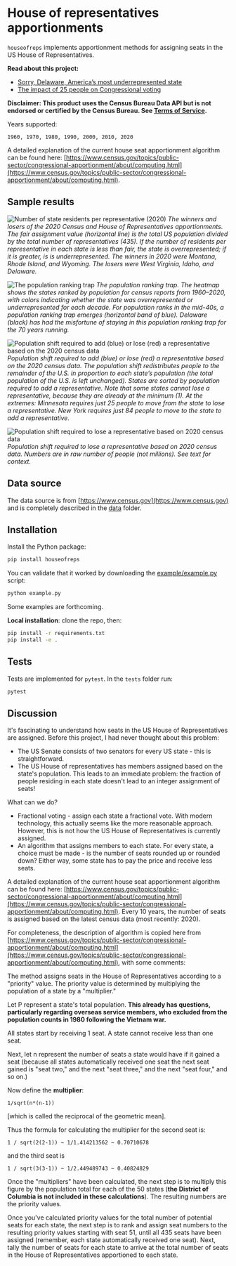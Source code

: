 # House of representatives apportionments

`houseofreps` implements apportionment methods for assigning seats in the US House of Representatives.

**Read about this project:**
* [Sorry, Delaware, America’s most underrepresented state](https://medium.com/practical-coding/sorry-delaware-americas-most-underrepresented-state-83a8d654f864)
* [The impact of 25 people on Congressional voting](https://medium.com/practical-coding/the-impact-of-25-people-on-congressional-voting-d959e22baea1)

**Disclaimer: This product uses the Census Bureau Data API but is not endorsed or certified by the Census Bureau. See [Terms of Service](https://www.census.gov/data/developers/about/terms-of-service.html).**

Years supported:
```
1960, 1970, 1980, 1990, 2000, 2010, 2020
```

A detailed explanation of the current house seat apportionment algorithm can be found here: [https://www.census.gov/topics/public-sector/congressional-apportionment/about/computing.html](https://www.census.gov/topics/public-sector/congressional-apportionment/about/computing.html).

## Sample results

![Number of state residents per representative (2020)](readme_figures/no_residents_per_rep_2020.jpg)
*The winners and losers of the 2020 Census and House of Representatives apportionments. The fair assignment value (horizontal line) is the total US population divided by the total number of representatives (435). If the number of residents per representative in each state is less than fair, the state is overrepresented; if it is greater, is is underrepresented. The winners in 2020 were Montana, Rhode Island, and Wyoming. The losers were West Virginia, Idaho, and Delaware.*

![The population ranking trap](readme_figures/state_pop_rankings_frac_heat.jpg)
*The population ranking trap. The heatmap shows the states ranked by population for census reports from 1960–2020, with colors indicating whether the state was overrepresented or underrepresented for each decade. For population ranks in the mid-40s, a population ranking trap emerges (horizontal band of blue). Delaware (black) has had the misfortune of staying in this population ranking trap for the 70 years running.*

![Population shift required to add (blue) or lose (red) a representative based on the 2020 census data](readme_figures/pop_shift_add_remove_2020.jpg)
*Population shift required to add (blue) or lose (red) a representative based on the 2020 census data. The population shift redistributes people to the remainder of the U.S. in proportion to each state’s population (the total population of the U.S. is left unchanged). States are sorted by population required to add a representative. Note that some states cannot lose a representative, because they are already at the minimum (1). At the extremes: Minnesota requires just 25 people to move from the state to lose a representative. New York requires just 84 people to move to the state to add a representative.*

![Population shift required to lose a representative based on 2020 census data](readme_figures/pop_shift_add_remove_2020_table_lose.jpg)
*Population shift required to lose a representative based on 2020 census data. Numbers are in raw number of people (not millions). See text for context.*

## Data source

The data source is from [https://www.census.gov](https://www.census.gov) and is completely described in the [data](data) folder.

## Installation

Install the Python package:
```bash
pip install houseofreps
```

You can validate that it worked by downloading the [example/example.py](example/example.py) script:
```bash
python example.py
```

Some examples are forthcoming.

**Local installation**: clone the repo, then:
```bash
pip install -r requirements.txt
pip install -e .
```

## Tests

Tests are implemented for `pytest`. In the `tests` folder run:
```bash
pytest
```

## Discussion

It's fascinating to understand how seats in the US House of Representatives are assigned. Before this project, I had never thought about this problem:
* The US Senate consists of two senators for every US state - this is straightforward.
* The US House of representatives has members assigned based on the state's population. This leads to an immediate problem: the fraction of people residing in each state doesn't lead to an integer assignment of seats!

What can we do?
* Fractional voting - assign each state a fractional vote. With modern technology, this actually seems like the more reasonable approach. However, this is not how the US House of Representatives is currently assigned.
* An algorithm that assigns members to each state. For every state, a choice must be made - is the number of seats rounded up or rounded down? Either way, some state has to pay the price and receive less seats.

A detailed explanation of the current house seat apportionment algorithm can be found here: [https://www.census.gov/topics/public-sector/congressional-apportionment/about/computing.html](https://www.census.gov/topics/public-sector/congressional-apportionment/about/computing.html). Every 10 years, the number of seats is assigned based on the latest census data (most recently: 2020).

For completeness, the description of algorithm is copied here from [https://www.census.gov/topics/public-sector/congressional-apportionment/about/computing.html](https://www.census.gov/topics/public-sector/congressional-apportionment/about/computing.html), with some comments:

The method assigns seats in the House of Representatives according to a "priority" value. The priority value is determined by multiplying the population of a state by a "multiplier."

Let P represent a state's total population. **This already has questions, particularly regarding overseas service members, who excluded from the population counts in 1980 following the Vietnam war.**

All states start by receiving 1 seat. A state cannot receive less than one seat.

Next, let n represent the number of seats a state would have if it gained a seat (because all states automatically received one seat the next seat gained is "seat two," and the next "seat three," and the next "seat four," and so on.)

Now define the **multiplier**:
```
1/sqrt(n*(n-1))
```
[which is called the reciprocal of the geometric mean].

Thus the formula for calculating the multiplier for the second seat is:
```
1 / sqrt(2(2-1)) ~ 1/1.414213562 ~ 0.70710678
```
and the third seat is
```
1 / sqrt(3(3-1)) ~ 1/2.449489743 ~ 0.40824829
```

Once the "multipliers" have been calculated, the next step is to multiply this figure by the population total for each of the 50 states (**the District of Columbia is not included in these calculations**). The resulting numbers are the priority values.

Once you've calculated priority values for the total number of potential seats for each state, the next step is to rank and assign seat numbers to the resulting priority values starting with seat 51, until all 435 seats have been assigned (remember, each state automatically received one seat). Next, tally the number of seats for each state to arrive at the total number of seats in the House of Representatives apportioned to each state.